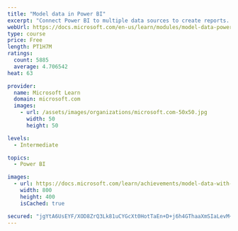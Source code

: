 ```yaml
---
title: "Model data in Power BI"
excerpt: "Connect Power BI to multiple data sources to create reports. Define the relationship between your data sources."
webUrl: https://docs.microsoft.com/en-us/learn/modules/model-data-power-bi/
type: course
price: Free
length: PT1H7M
ratings:
  count: 5885
  average: 4.706542
heat: 63

provider:
  name: Microsoft Learn
  domain: microsoft.com
  images:
    - url: /assets/images/organizations/microsoft.com-50x50.jpg
      width: 50
      height: 50

levels:
  - Intermediate

topics:
  - Power BI

images:
  - url: https://docs.microsoft.com/learn/achievements/model-data-with-power-bi-desktop-social.png
    width: 800
    height: 400
    isCached: true

secured: "jgYtA6UsEYF/XOD8ZrQ3Lk81uCYGcXt0HotTaEn+D+j6h4GThaaXmSIaLevM+ZSfcYKdWavTEWOBthwnawsbT0yFaWWGuLz/iKUYQjxWZIAtacjUG6zdqqCCcmkXAub/XKOtpf0EhPWXKe+79iG/m+6S8hIo9JFcVZ68gJLLzSWZe7kZMf9b84HQdnJgzTOaaO7jjUUw8k3s1JS2iIb7hNoMpYnljZcv4hmupvujjJZ2q1TgWILPdzkjDuXJZN7QXmnu/EiNRuTFR4HAmCVHOp+u8WpnZKCYFK2jmwO8M+avh1AnPbbFofV5gvfy8aFfkjVCKZjt2Dgk4QhVPmZx3ICeE5qDaWsHLjJYnOoP/YQEe27O4p7MbRF3ebSXb9t4gmRuL5/XfbWLIszvnT09QCoyWEzoNX75I+4SGxonhLs=;cQQjlsK+YP0cg1Yxm4UkpQ=="
---
```


